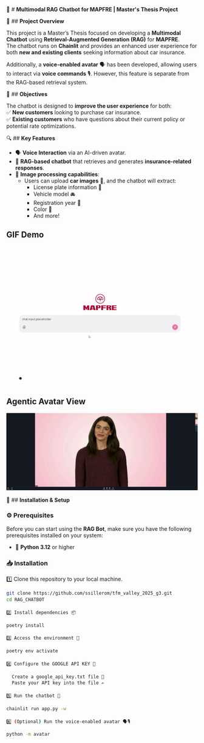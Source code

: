🚀 # **Multimodal RAG Chatbot for MAPFRE | Master's Thesis Project**  

📌 ## **Project Overview**  

This project is a Master’s Thesis focused on developing a **Multimodal Chatbot** using **Retrieval-Augmented Generation (RAG)** for **MAPFRE**.  
The chatbot runs on **Chainlit** and provides an enhanced user experience for both **new and existing clients** seeking information about car insurance.  

Additionally, a **voice-enabled avatar** 🗣️ has been developed, allowing users to interact via **voice commands** 🎙️. However, this feature is separate from the RAG-based retrieval system.  

🎯 ## **Objectives**  

The chatbot is designed to **improve the user experience** for both:  
✅ **New customers** looking to purchase car insurance.  
✅ **Existing customers** who have questions about their current policy or potential rate optimizations.  

🔍 ## **Key Features**  

- 🗣️ **Voice Interaction** via an AI-driven avatar.  
- 🤖 **RAG-based chatbot** that retrieves and generates **insurance-related responses**.  
- 📸 **Image processing capabilities**:  
  - Users can upload **car images** 🚗, and the chatbot will extract:  
    - License plate information 🔢  
    - Vehicle model 🚘  
    - Registration year 📆  
    - Color 🎨  
    - And more!  

## **GIF Demo**
![Chatbot Example](data/images/mappi1.gif)

## **Agentic Avatar View**
![Chatbot Example_2](data/images/mappi-avatar.jpg)


🔧 ## **Installation & Setup**  

### ⚙️ **Prerequisites**  

Before you can start using the **RAG Bot**, make sure you have the following prerequisites installed on your system:  

- 🐍 **Python 3.12** or higher  

### 📥 **Installation**  

1️⃣ Clone this repository to your local machine.  
  ```bash
  git clone https://github.com/ssillerom/tfm_valley_2025_g3.git
  cd RAG_CHATBOT

2️⃣ Install dependencies 📦

  poetry install

3️⃣ Access the environment 🔄

  poetry env activate

4️⃣ Configure the GOOGLE API KEY 🔑

    Create a google_api_key.txt file 📄
    Paste your API key into the file ✍️

5️⃣ Run the chatbot 🚀

  chainlit run app.py -w

6️⃣ (Optional) Run the voice-enabled avatar 🗣️🎙️

  python -m avatar
